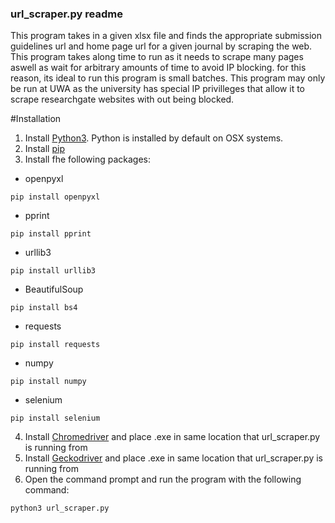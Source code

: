 ### url_scraper.py readme

This program takes in a given xlsx file and finds the appropriate submission guidelines url
and home page url for a given journal by scraping the web. This program takes along time to run
as it needs to scrape many pages aswell as wait for arbitrary amounts of time to avoid IP blocking.
for this reason, its ideal to run this program is small batches.
This program may only be run at UWA as the university has special IP privilleges that allow it to 
scrape researchgate websites with out being blocked.

#Installation

1. Install [Python3](https://www.python.org/downloads/). Python is installed by default on OSX systems. 
2. Install [pip](https://pypi.org/project/pip/)
3. Install fhe following packages:
  * openpyxl
  ```
  pip install openpyxl
  ``` 
  * pprint
  ```
  pip install pprint
  ```
  * urllib3
  ```
  pip install urllib3
  ```
  * BeautifulSoup
  ```
  pip install bs4
  ```
  * requests
  ```
  pip install requests
  ```
  * numpy
  ```
  pip install numpy
  ```
  * selenium
  ```
  pip install selenium
  ```
  
4. Install [Chromedriver](http://chromedriver.chromium.org/downloads) and place .exe in same location that url_scraper.py is running from
5. Install [Geckodriver](https://github.com/mozilla/geckodriver/releases) and place .exe in same location that url_scraper.py is running from
6. Open the command prompt and run the program with the following command:
```
python3 url_scraper.py
```
